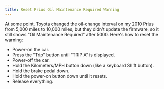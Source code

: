 ```yaml
---
title: Reset Prius Oil Maintenance Required Warning
---
```


At some point, Toyota changed the oil-change interval on my 2010 Prius from 5,000 miles to 10,000 miles, but they didn't update the firmware, so it still shows "Oil Maintenance Required" after 5000.  Here's how to reset the warning:

* Power-on the car.
* Press the "Trip" button until “TRIP A” is displayed.
* Power-off the car.
* Hold the Kilometers/MPH button down (like a keyboard Shift button).
* Hold the brake pedal down.
* Hold the power-on button down until it resets.
* Release everything.